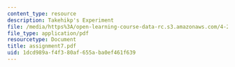 ```yaml
---
content_type: resource
description: Takehikp's Experiment
file: /media/https%3A/open-learning-course-data-rc.s3.amazonaws.com/4-273-introduction-to-design-inquiry-fall-2001/1dcd989af4f380af655aba0ef461f639_assignment7.pdf
file_type: application/pdf
resourcetype: Document
title: assignment7.pdf
uid: 1dcd989a-f4f3-80af-655a-ba0ef461f639
---
```

